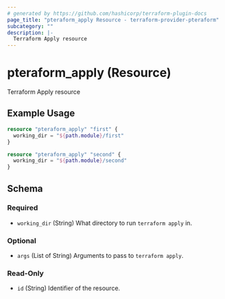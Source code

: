 ```yaml
---
# generated by https://github.com/hashicorp/terraform-plugin-docs
page_title: "pteraform_apply Resource - terraform-provider-pteraform"
subcategory: ""
description: |-
  Terraform Apply resource
---
```


# pteraform_apply (Resource)

Terraform Apply resource

## Example Usage

```terraform
resource "pteraform_apply" "first" {
  working_dir = "${path.module}/first"
}

resource "pteraform_apply" "second" {
  working_dir = "${path.module}/second"
}
```

<!-- schema generated by tfplugindocs -->
## Schema

### Required

- `working_dir` (String) What directory to run `terraform apply` in.

### Optional

- `args` (List of String) Arguments to pass to `terraform apply`.

### Read-Only

- `id` (String) Identifier of the resource.

